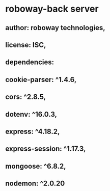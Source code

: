 # roboway-back server
## author: roboway technologies,
##  license: ISC,
##  dependencies: 
##    cookie-parser: ^1.4.6,
##    cors: ^2.8.5,
##    dotenv: ^16.0.3,
##    express: ^4.18.2,
##    express-session: ^1.17.3,
##    mongoose: ^6.8.2,
##    nodemon: ^2.0.20
